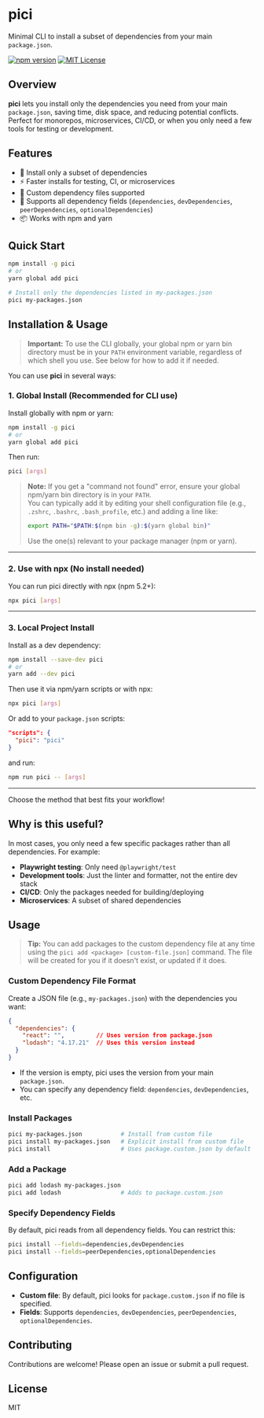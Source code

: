 # pici

Minimal CLI to install a subset of dependencies from your main `package.json`.

[![npm version](https://img.shields.io/npm/v/pici.svg)](https://npmjs.org/package/pici)
[![MIT License](https://img.shields.io/badge/license-MIT-blue.svg)](LICENSE)

## Overview

**pici** lets you install only the dependencies you need from your main `package.json`, saving time, disk space, and reducing potential conflicts. Perfect for monorepos, microservices, CI/CD, or when you only need a few tools for testing or development.

## Features

- 🏃 Install only a subset of dependencies
- ⚡ Faster installs for testing, CI, or microservices
- 📝 Custom dependency files supported
- 🔧 Supports all dependency fields (`dependencies`, `devDependencies`, `peerDependencies`, `optionalDependencies`)
- 📦 Works with npm and yarn

## Quick Start

```bash
npm install -g pici
# or
yarn global add pici

# Install only the dependencies listed in my-packages.json
pici my-packages.json
```

## Installation & Usage

> **Important:** To use the CLI globally, your global npm or yarn bin directory must be in your `PATH` environment variable, regardless of which shell you use. See below for how to add it if needed.

You can use **pici** in several ways:

### 1. Global Install (Recommended for CLI use)

Install globally with npm or yarn:
```bash
npm install -g pici
# or
yarn global add pici
```
Then run:
```bash
pici [args]
```
> **Note:** If you get a "command not found" error, ensure your global npm/yarn bin directory is in your `PATH`.  
> You can typically add it by editing your shell configuration file (e.g., `.zshrc`, `.bashrc`, `.bash_profile`, etc.) and adding a line like:
> ```sh
> export PATH="$PATH:$(npm bin -g):$(yarn global bin)"
> ```
> Use the one(s) relevant to your package manager (npm or yarn).

---

### 2. Use with npx (No install needed)

You can run pici directly with npx (npm 5.2+):
```bash
npx pici [args]
```

---

### 3. Local Project Install

Install as a dev dependency:
```bash
npm install --save-dev pici
# or
yarn add --dev pici
```
Then use it via npm/yarn scripts or with npx:
```bash
npx pici [args]
```
Or add to your `package.json` scripts:
```json
"scripts": {
  "pici": "pici"
}
```
and run:
```bash
npm run pici -- [args]
```

---

Choose the method that best fits your workflow!

## Why is this useful?

In most cases, you only need a few specific packages rather than all dependencies. For example:

- **Playwright testing**: Only need `@playwright/test`
- **Development tools**: Just the linter and formatter, not the entire dev stack
- **CI/CD**: Only the packages needed for building/deploying
- **Microservices**: A subset of shared dependencies

## Usage

> **Tip:** You can add packages to the custom dependency file at any time using the `pici add <package> [custom-file.json]` command. The file will be created for you if it doesn't exist, or updated if it does.

### Custom Dependency File Format

Create a JSON file (e.g., `my-packages.json`) with the dependencies you want:

```json
{
  "dependencies": {
    "react": "",         // Uses version from package.json
    "lodash": "4.17.21"  // Uses this version instead
  }
}
```

- If the version is empty, pici uses the version from your main `package.json`.
- You can specify any dependency field: `dependencies`, `devDependencies`, etc.

### Install Packages

```bash
pici my-packages.json           # Install from custom file
pici install my-packages.json   # Explicit install from custom file
pici install                    # Uses package.custom.json by default
```

### Add a Package

```bash
pici add lodash my-packages.json
pici add lodash                 # Adds to package.custom.json
```

### Specify Dependency Fields

By default, pici reads from all dependency fields. You can restrict this:

```bash
pici install --fields=dependencies,devDependencies
pici install --fields=peerDependencies,optionalDependencies
```

## Configuration

- **Custom file**: By default, pici looks for `package.custom.json` if no file is specified.
- **Fields**: Supports `dependencies`, `devDependencies`, `peerDependencies`, `optionalDependencies`.

## Contributing

Contributions are welcome! Please open an issue or submit a pull request.

## License

MIT